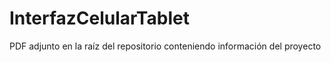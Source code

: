 # InterfazCelularTablet
PDF adjunto en la raíz del repositorio conteniendo información del proyecto
